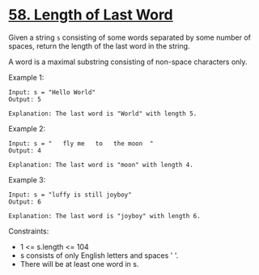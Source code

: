 # [58. Length of Last Word](https://leetcode.com/problems/length-of-last-word/)

Given a string ```s``` consisting of some words separated by some number of spaces, return the length of the last word in the string.

A word is a maximal substring consisting of non-space characters only.

 
Example 1:

    Input: s = "Hello World"
    Output: 5

    Explanation: The last word is "World" with length 5.

Example 2:

    Input: s = "   fly me   to   the moon  "
    Output: 4

    Explanation: The last word is "moon" with length 4.

Example 3:

    Input: s = "luffy is still joyboy"
    Output: 6

    Explanation: The last word is "joyboy" with length 6.
 

Constraints:

* 1 <= s.length <= 104
* s consists of only English letters and spaces ' '.
* There will be at least one word in s.